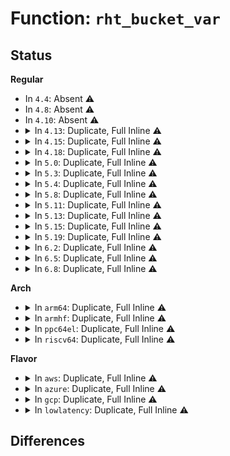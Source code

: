 # Function: <code>rht_bucket_var</code>

## Status
<b>Regular</b>
<ul>
<li>
In <code>4.4</code>: Absent ⚠️
</li>
<li>
In <code>4.8</code>: Absent ⚠️
</li>
<li>
In <code>4.10</code>: Absent ⚠️
</li>
<li>
<details>
<summary>In <code>4.13</code>: Duplicate, Full Inline ⚠️</summary>

**Collision:** Static Duplication

**Inline:** Full

**Transformation:** False

**Instances:**

```
In lib/rhashtable.c (ffffffff8146b0ce)
Location: include/linux/rhashtable.h:418
Inline: True
Inline callers:
  - lib/rhashtable.c:rhashtable_lookup_one
  - lib/rhashtable.c:rht_deferred_worker
```
```
In net/netlink/af_netlink.c (ffffffff81809689)
Location: include/linux/rhashtable.h:418
Inline: True
Inline callers:
  - net/netlink/af_netlink.c:netlink_release
```
```
In net/ipv4/ipmr.c (ffffffff8186b286)
Location: include/linux/rhashtable.h:418
Inline: True
Inline callers:
  - net/ipv4/ipmr.c:mroute_clean_tables
```
```
In net/ipv6/seg6_hmac.c (ffffffff818cbba1)
Location: include/linux/rhashtable.h:418
Inline: True
Inline callers:
  - net/ipv6/seg6_hmac.c:seg6_hmac_info_del
```
</details>
</li>
<li>
<details>
<summary>In <code>4.15</code>: Duplicate, Full Inline ⚠️</summary>

**Collision:** Static Duplication

**Inline:** Full

**Transformation:** False

**Instances:**

```
In ipc/util.c (ffffffff813a6f7d)
Location: include/linux/rhashtable.h:418
Inline: True
```
```
In lib/rhashtable.c (ffffffff814973ae)
Location: include/linux/rhashtable.h:418
Inline: True
Inline callers:
  - lib/rhashtable.c:rhashtable_lookup_one
  - lib/rhashtable.c:rht_deferred_worker
```
```
In net/sched/act_api.c (ffffffff818828fd)
Location: include/linux/rhashtable.h:418
Inline: True
```
```
In net/netlink/af_netlink.c (ffffffff818885da)
Location: include/linux/rhashtable.h:418
Inline: True
Inline callers:
  - net/netlink/af_netlink.c:netlink_release
```
```
In net/ipv4/ipmr.c (ffffffff818eba39)
Location: include/linux/rhashtable.h:418
Inline: True
Inline callers:
  - net/ipv4/ipmr.c:mroute_clean_tables
```
```
In net/ipv6/seg6_hmac.c (ffffffff81950946)
Location: include/linux/rhashtable.h:418
Inline: True
Inline callers:
  - net/ipv6/seg6_hmac.c:seg6_hmac_info_del
```
</details>
</li>
<li>
<details>
<summary>In <code>4.18</code>: Duplicate, Full Inline ⚠️</summary>

**Collision:** Static Duplication

**Inline:** Full

**Transformation:** False

**Instances:**

```
In ipc/util.c (ffffffff813d67b7)
Location: include/linux/rhashtable.h:434
Inline: True
Inline callers:
  - ipc/util.c:ipc_set_key_private
  - ipc/util.c:ipc_rmid
```
```
In lib/rhashtable.c (ffffffff814cc5df)
Location: include/linux/rhashtable.h:434
Inline: True
Inline callers:
  - lib/rhashtable.c:rhashtable_lookup_one
  - lib/rhashtable.c:rht_deferred_worker
```
```
In net/core/xdp.c (ffffffff818bad7e)
Location: include/linux/rhashtable.h:434
Inline: True
Inline callers:
  - net/core/xdp.c:xdp_rxq_info_unreg
```
```
In net/sched/act_api.c (ffffffff818d6252)
Location: include/linux/rhashtable.h:434
Inline: True
```
```
In net/netlink/af_netlink.c (ffffffff818dbff8)
Location: include/linux/rhashtable.h:434
Inline: True
Inline callers:
  - net/netlink/af_netlink.c:netlink_release
```
```
In net/ipv4/inet_fragment.c (ffffffff81939182)
Location: include/linux/rhashtable.h:434
Inline: True
Inline callers:
  - net/ipv4/inet_fragment.c:inet_frag_kill
```
```
In net/ipv4/ipmr.c (ffffffff819421ec)
Location: include/linux/rhashtable.h:434
Inline: True
Inline callers:
  - net/ipv4/ipmr.c:mroute_clean_tables
```
```
In net/ipv6/ip6mr.c (ffffffff8199e93f)
Location: include/linux/rhashtable.h:434
Inline: True
Inline callers:
  - net/ipv6/ip6mr.c:mroute_clean_tables
```
```
In net/ipv6/seg6_hmac.c (ffffffff819a9e49)
Location: include/linux/rhashtable.h:434
Inline: True
Inline callers:
  - net/ipv6/seg6_hmac.c:seg6_hmac_info_del
```
</details>
</li>
<li>
<details>
<summary>In <code>5.0</code>: Duplicate, Full Inline ⚠️</summary>

**Collision:** Static Duplication

**Inline:** Full

**Transformation:** False

**Instances:**

```
In kernel/bpf/offload.c (ffffffff811df44c)
Location: include/linux/rhashtable.h:295
Inline: True
Inline callers:
  - kernel/bpf/offload.c:bpf_offload_dev_netdev_unregister
```
```
In ipc/util.c (ffffffff813f0e44)
Location: include/linux/rhashtable.h:295
Inline: True
Inline callers:
  - ipc/util.c:ipc_set_key_private
  - ipc/util.c:ipc_rmid
```
```
In lib/rhashtable.c (ffffffff814e094f)
Location: include/linux/rhashtable.h:295
Inline: True
Inline callers:
  - lib/rhashtable.c:rhashtable_lookup_one
  - lib/rhashtable.c:rht_deferred_worker
```
```
In net/core/xdp.c (ffffffff818e1e18)
Location: include/linux/rhashtable.h:295
Inline: True
Inline callers:
  - net/core/xdp.c:xdp_rxq_info_unreg_mem_model
```
```
In net/sched/cls_api.c (ffffffff81901596)
Location: include/linux/rhashtable.h:295
Inline: True
```
```
In net/netlink/af_netlink.c (ffffffff819089c5)
Location: include/linux/rhashtable.h:295
Inline: True
Inline callers:
  - net/netlink/af_netlink.c:netlink_release
```
```
In net/ipv4/inet_fragment.c (ffffffff81968d4f)
Location: include/linux/rhashtable.h:295
Inline: True
Inline callers:
  - net/ipv4/inet_fragment.c:inet_frag_kill
```
```
In net/ipv4/ipmr.c (ffffffff81971fe9)
Location: include/linux/rhashtable.h:295
Inline: True
Inline callers:
  - net/ipv4/ipmr.c:mroute_clean_tables
```
```
In net/xfrm/xfrm_policy.c (ffffffff8197fc20)
Location: include/linux/rhashtable.h:295
Inline: True
Inline callers:
  - net/xfrm/xfrm_policy.c:__xfrm_policy_inexact_prune_bin
```
```
In net/ipv6/ip6mr.c (ffffffff819d52de)
Location: include/linux/rhashtable.h:295
Inline: True
Inline callers:
  - net/ipv6/ip6mr.c:mroute_clean_tables
```
```
In net/ipv6/seg6_hmac.c (ffffffff819e096d)
Location: include/linux/rhashtable.h:295
Inline: True
Inline callers:
  - net/ipv6/seg6_hmac.c:seg6_hmac_info_del
```
</details>
</li>
<li>
<details>
<summary>In <code>5.3</code>: Duplicate, Full Inline ⚠️</summary>

**Collision:** Static Duplication

**Inline:** Full

**Transformation:** False

**Instances:**

```
In kernel/bpf/offload.c (ffffffff811f4e1b)
Location: include/linux/rhashtable.h:294
Inline: True
Inline callers:
  - kernel/bpf/offload.c:bpf_offload_dev_netdev_unregister
```
```
In ipc/util.c (ffffffff8141cba1)
Location: include/linux/rhashtable.h:294
Inline: True
```
```
In lib/rhashtable.c (ffffffff8150d5ea)
Location: include/linux/rhashtable.h:294
Inline: True
Inline callers:
  - lib/rhashtable.c:rhashtable_insert_slow
  - lib/rhashtable.c:rhashtable_rehash_table
```
```
In net/core/xdp.c (ffffffff8193077c)
Location: include/linux/rhashtable.h:294
Inline: True
```
```
In net/sched/cls_api.c (ffffffff8196260d)
Location: include/linux/rhashtable.h:294
Inline: True
```
```
In net/netlink/af_netlink.c (ffffffff81969c7e)
Location: include/linux/rhashtable.h:294
Inline: True
Inline callers:
  - net/netlink/af_netlink.c:netlink_remove
```
```
In net/ipv4/inet_fragment.c (ffffffff819cf7ce)
Location: include/linux/rhashtable.h:294
Inline: True
Inline callers:
  - net/ipv4/inet_fragment.c:inet_frag_kill
```
```
In net/ipv4/ipmr.c (ffffffff819db914)
Location: include/linux/rhashtable.h:294
Inline: True
Inline callers:
  - net/ipv4/ipmr.c:mroute_clean_tables
```
```
In net/xfrm/xfrm_policy.c (ffffffff819e98d1)
Location: include/linux/rhashtable.h:294
Inline: True
Inline callers:
  - net/xfrm/xfrm_policy.c:__xfrm_policy_inexact_prune_bin
```
```
In net/ipv6/ip6mr.c (ffffffff81a440ee)
Location: include/linux/rhashtable.h:294
Inline: True
Inline callers:
  - net/ipv6/ip6mr.c:mroute_clean_tables
  - net/ipv6/ip6mr.c:ip6mr_mfc_delete
```
```
In net/ipv6/seg6_hmac.c (ffffffff81a4f5b3)
Location: include/linux/rhashtable.h:294
Inline: True
Inline callers:
  - net/ipv6/seg6_hmac.c:seg6_hmac_info_del
```
</details>
</li>
<li>
<details>
<summary>In <code>5.4</code>: Duplicate, Full Inline ⚠️</summary>

**Collision:** Static Duplication

**Inline:** Full

**Transformation:** False

**Instances:**

```
In kernel/bpf/offload.c (ffffffff81201e2b)
Location: include/linux/rhashtable.h:294
Inline: True
Inline callers:
  - kernel/bpf/offload.c:bpf_offload_dev_netdev_unregister
```
```
In ipc/util.c (ffffffff814369f1)
Location: include/linux/rhashtable.h:294
Inline: True
```
```
In lib/rhashtable.c (ffffffff8152b43a)
Location: include/linux/rhashtable.h:294
Inline: True
Inline callers:
  - lib/rhashtable.c:rhashtable_insert_slow
  - lib/rhashtable.c:rhashtable_rehash_table
```
```
In net/core/xdp.c (ffffffff81962c89)
Location: include/linux/rhashtable.h:294
Inline: True
Inline callers:
  - net/core/xdp.c:mem_id_disconnect
  - net/core/xdp.c:mem_xa_remove
```
```
In net/core/flow_offload.c (ffffffff81963b3d)
Location: include/linux/rhashtable.h:294
Inline: True
```
```
In net/netlink/af_netlink.c (ffffffff819a06ee)
Location: include/linux/rhashtable.h:294
Inline: True
Inline callers:
  - net/netlink/af_netlink.c:netlink_remove
```
```
In net/ipv4/inet_fragment.c (ffffffff81a0635e)
Location: include/linux/rhashtable.h:294
Inline: True
Inline callers:
  - net/ipv4/inet_fragment.c:inet_frag_kill
```
```
In net/ipv4/ipmr.c (ffffffff81a12844)
Location: include/linux/rhashtable.h:294
Inline: True
Inline callers:
  - net/ipv4/ipmr.c:mroute_clean_tables
```
```
In net/xfrm/xfrm_policy.c (ffffffff81a208b2)
Location: include/linux/rhashtable.h:294
Inline: True
```
```
In net/ipv6/ip6mr.c (ffffffff81a7acde)
Location: include/linux/rhashtable.h:294
Inline: True
Inline callers:
  - net/ipv6/ip6mr.c:mroute_clean_tables
  - net/ipv6/ip6mr.c:ip6mr_mfc_delete
```
```
In net/ipv6/seg6_hmac.c (ffffffff81a86243)
Location: include/linux/rhashtable.h:294
Inline: True
Inline callers:
  - net/ipv6/seg6_hmac.c:seg6_hmac_info_del
```
</details>
</li>
<li>
<details>
<summary>In <code>5.8</code>: Duplicate, Full Inline ⚠️</summary>

**Collision:** Static Duplication

**Inline:** Full

**Transformation:** False

**Instances:**

```
In kernel/bpf/offload.c (ffffffff8122923e)
Location: include/linux/rhashtable.h:293
Inline: True
```
```
In ipc/util.c (ffffffff814868ab)
Location: include/linux/rhashtable.h:293
Inline: True
Inline callers:
  - ipc/util.c:__rhashtable_remove_fast_one
```
```
In lib/rhashtable.c (ffffffff8158eaec)
Location: include/linux/rhashtable.h:293
Inline: True
Inline callers:
  - lib/rhashtable.c:rhashtable_try_insert
  - lib/rhashtable.c:rhashtable_rehash_chain
```
```
In net/core/xdp.c (ffffffff81a35f7b)
Location: include/linux/rhashtable.h:293
Inline: True
Inline callers:
  - net/core/xdp.c:__rhashtable_remove_fast_one
```
```
In net/netlink/af_netlink.c (ffffffff81a791c6)
Location: include/linux/rhashtable.h:293
Inline: True
Inline callers:
  - net/netlink/af_netlink.c:__rhashtable_remove_fast_one
```
```
In net/ipv4/inet_fragment.c (ffffffff81af5e6b)
Location: include/linux/rhashtable.h:293
Inline: True
Inline callers:
  - net/ipv4/inet_fragment.c:__rhashtable_remove_fast_one
```
```
In net/ipv4/ipmr.c (ffffffff81b01ca0)
Location: include/linux/rhashtable.h:293
Inline: True
Inline callers:
  - net/ipv4/ipmr.c:__rhashtable_remove_fast_one
```
```
In net/xfrm/xfrm_policy.c (ffffffff81b12ffe)
Location: include/linux/rhashtable.h:293
Inline: True
```
```
In net/ipv6/ip6mr.c (ffffffff81b75230)
Location: include/linux/rhashtable.h:293
Inline: True
Inline callers:
  - net/ipv6/ip6mr.c:__rhashtable_remove_fast_one
```
```
In net/ipv6/seg6_hmac.c (ffffffff81b813db)
Location: include/linux/rhashtable.h:293
Inline: True
Inline callers:
  - net/ipv6/seg6_hmac.c:__rhashtable_remove_fast_one
```
</details>
</li>
<li>
<details>
<summary>In <code>5.11</code>: Duplicate, Full Inline ⚠️</summary>

**Collision:** Static Duplication

**Inline:** Full

**Transformation:** False

**Instances:**

```
In kernel/bpf/offload.c (ffffffff81230dce)
Location: include/linux/rhashtable.h:293
Inline: True
```
```
In ipc/util.c (ffffffff814a3f5b)
Location: include/linux/rhashtable.h:293
Inline: True
Inline callers:
  - ipc/util.c:__rhashtable_remove_fast_one
```
```
In lib/rhashtable.c (ffffffff815ab64c)
Location: include/linux/rhashtable.h:293
Inline: True
Inline callers:
  - lib/rhashtable.c:rhashtable_try_insert
  - lib/rhashtable.c:rhashtable_rehash_chain
```
```
In net/core/xdp.c (ffffffff81a3834b)
Location: include/linux/rhashtable.h:293
Inline: True
Inline callers:
  - net/core/xdp.c:__rhashtable_remove_fast_one
```
```
In net/netlink/af_netlink.c (ffffffff81a81fd6)
Location: include/linux/rhashtable.h:293
Inline: True
Inline callers:
  - net/netlink/af_netlink.c:__rhashtable_remove_fast_one
```
```
In net/ipv4/inet_fragment.c (ffffffff81b02cdb)
Location: include/linux/rhashtable.h:293
Inline: True
Inline callers:
  - net/ipv4/inet_fragment.c:__rhashtable_remove_fast_one
```
```
In net/ipv4/ipmr.c (ffffffff81b0fd80)
Location: include/linux/rhashtable.h:293
Inline: True
Inline callers:
  - net/ipv4/ipmr.c:__rhashtable_remove_fast_one
```
```
In net/xfrm/xfrm_policy.c (ffffffff81b2140e)
Location: include/linux/rhashtable.h:293
Inline: True
```
```
In net/ipv6/ip6mr.c (ffffffff81b83fa0)
Location: include/linux/rhashtable.h:293
Inline: True
Inline callers:
  - net/ipv6/ip6mr.c:__rhashtable_remove_fast_one
```
```
In net/ipv6/seg6_hmac.c (ffffffff81b90c1b)
Location: include/linux/rhashtable.h:293
Inline: True
Inline callers:
  - net/ipv6/seg6_hmac.c:__rhashtable_remove_fast_one
```
</details>
</li>
<li>
<details>
<summary>In <code>5.13</code>: Duplicate, Full Inline ⚠️</summary>

**Collision:** Static Duplication

**Inline:** Full

**Transformation:** False

**Instances:**

```
In kernel/bpf/offload.c (ffffffff81234f72)
Location: include/linux/rhashtable.h:293
Inline: True
```
```
In ipc/util.c (ffffffff814a9e90)
Location: include/linux/rhashtable.h:293
Inline: True
Inline callers:
  - ipc/util.c:__rhashtable_remove_fast_one
```
```
In lib/rhashtable.c (ffffffff815b64b0)
Location: include/linux/rhashtable.h:293
Inline: True
Inline callers:
  - lib/rhashtable.c:rhashtable_try_insert
  - lib/rhashtable.c:rhashtable_rehash_table
```
```
In net/core/xdp.c (ffffffff81a1f190)
Location: include/linux/rhashtable.h:293
Inline: True
Inline callers:
  - net/core/xdp.c:__rhashtable_remove_fast_one
```
```
In net/netlink/af_netlink.c (ffffffff81a6b0c6)
Location: include/linux/rhashtable.h:293
Inline: True
Inline callers:
  - net/netlink/af_netlink.c:__rhashtable_remove_fast_one
```
```
In net/ipv4/inet_fragment.c (ffffffff81aee5e0)
Location: include/linux/rhashtable.h:293
Inline: True
Inline callers:
  - net/ipv4/inet_fragment.c:__rhashtable_remove_fast_one
```
```
In net/ipv4/ipmr.c (ffffffff81afd972)
Location: include/linux/rhashtable.h:293
Inline: True
Inline callers:
  - net/ipv4/ipmr.c:__rhashtable_remove_fast_one
```
```
In net/xfrm/xfrm_policy.c (ffffffff81b0f01e)
Location: include/linux/rhashtable.h:293
Inline: True
```
```
In net/ipv6/ip6mr.c (ffffffff81b72c22)
Location: include/linux/rhashtable.h:293
Inline: True
Inline callers:
  - net/ipv6/ip6mr.c:__rhashtable_remove_fast_one
```
```
In net/ipv6/seg6_hmac.c (ffffffff81b7fe30)
Location: include/linux/rhashtable.h:293
Inline: True
Inline callers:
  - net/ipv6/seg6_hmac.c:__rhashtable_remove_fast_one
```
</details>
</li>
<li>
<details>
<summary>In <code>5.15</code>: Duplicate, Full Inline ⚠️</summary>

**Collision:** Static Duplication

**Inline:** Full

**Transformation:** False

**Instances:**

```
In kernel/bpf/offload.c (ffffffff8126f0a2)
Location: include/linux/rhashtable.h:293
Inline: True
```
```
In ipc/util.c (ffffffff81502340)
Location: include/linux/rhashtable.h:293
Inline: True
Inline callers:
  - ipc/util.c:__rhashtable_remove_fast_one
```
```
In lib/rhashtable.c (ffffffff8161c9f3)
Location: include/linux/rhashtable.h:293
Inline: True
Inline callers:
  - lib/rhashtable.c:rhashtable_try_insert
  - lib/rhashtable.c:rhashtable_rehash_table
```
```
In net/core/xdp.c (ffffffff81ad3420)
Location: include/linux/rhashtable.h:293
Inline: True
Inline callers:
  - net/core/xdp.c:__rhashtable_remove_fast_one
```
```
In net/netlink/af_netlink.c (ffffffff81b246e6)
Location: include/linux/rhashtable.h:293
Inline: True
Inline callers:
  - net/netlink/af_netlink.c:__rhashtable_remove_fast_one
```
```
In net/ipv4/inet_fragment.c (ffffffff81bae990)
Location: include/linux/rhashtable.h:293
Inline: True
Inline callers:
  - net/ipv4/inet_fragment.c:__rhashtable_remove_fast_one
```
```
In net/ipv4/ipmr.c (ffffffff81bbfa72)
Location: include/linux/rhashtable.h:293
Inline: True
Inline callers:
  - net/ipv4/ipmr.c:__rhashtable_remove_fast_one
```
```
In net/xfrm/xfrm_policy.c (ffffffff81bd241e)
Location: include/linux/rhashtable.h:293
Inline: True
```
```
In net/ipv6/ioam6.c (ffffffff81c39960)
Location: include/linux/rhashtable.h:293
Inline: True
Inline callers:
  - net/ipv6/ioam6.c:__rhashtable_remove_fast_one
```
```
In net/ipv6/ip6mr.c (ffffffff81c3d162)
Location: include/linux/rhashtable.h:293
Inline: True
Inline callers:
  - net/ipv6/ip6mr.c:__rhashtable_remove_fast_one
```
```
In net/ipv6/seg6_hmac.c (ffffffff81c4b6d0)
Location: include/linux/rhashtable.h:293
Inline: True
Inline callers:
  - net/ipv6/seg6_hmac.c:__rhashtable_remove_fast_one
```
</details>
</li>
<li>
<details>
<summary>In <code>5.19</code>: Duplicate, Full Inline ⚠️</summary>

**Collision:** Static Duplication

**Inline:** Full

**Transformation:** False

**Instances:**

```
In kernel/bpf/offload.c (ffffffff812be329)
Location: include/linux/rhashtable.h:293
Inline: True
```
```
In ipc/util.c (ffffffff81593bbb)
Location: include/linux/rhashtable.h:293
Inline: True
```
```
In lib/rhashtable.c (ffffffff816ea220)
Location: include/linux/rhashtable.h:293
Inline: True
Inline callers:
  - lib/rhashtable.c:rhashtable_try_insert
  - lib/rhashtable.c:rhashtable_rehash_table
```
```
In net/core/xdp.c (ffffffff81c50ccb)
Location: include/linux/rhashtable.h:293
Inline: True
```
```
In net/netlink/af_netlink.c (ffffffff81cadd54)
Location: include/linux/rhashtable.h:293
Inline: True
```
```
In net/ipv4/inet_fragment.c (ffffffff81d41c30)
Location: include/linux/rhashtable.h:293
Inline: True
```
```
In net/ipv4/ipmr.c (ffffffff81d56492)
Location: include/linux/rhashtable.h:293
Inline: True
```
```
In net/xfrm/xfrm_policy.c (ffffffff81d68117)
Location: include/linux/rhashtable.h:293
Inline: True
```
```
In net/ipv6/ioam6.c (ffffffff81dd7640)
Location: include/linux/rhashtable.h:293
Inline: True
```
```
In net/ipv6/ip6mr.c (ffffffff81ddb8b0)
Location: include/linux/rhashtable.h:293
Inline: True
```
```
In net/ipv6/seg6_hmac.c (ffffffff81deb09b)
Location: include/linux/rhashtable.h:293
Inline: True
```
</details>
</li>
<li>
<details>
<summary>In <code>6.2</code>: Duplicate, Full Inline ⚠️</summary>

**Collision:** Static Duplication

**Inline:** Full

**Transformation:** False

**Instances:**

```
In kernel/bpf/offload.c (ffffffff81321679)
Location: include/linux/rhashtable.h:293
Inline: True
```
```
In kernel/events/hw_breakpoint.c (ffffffff8134d870)
Location: include/linux/rhashtable.h:293
Inline: True
```
```
In ipc/util.c (ffffffff8163c51b)
Location: include/linux/rhashtable.h:293
Inline: True
```
```
In lib/rhashtable.c (ffffffff817da43e)
Location: include/linux/rhashtable.h:293
Inline: True
Inline callers:
  - lib/rhashtable.c:rhashtable_try_insert
  - lib/rhashtable.c:rhashtable_rehash_table
```
```
In net/core/xdp.c (ffffffff81e0636b)
Location: include/linux/rhashtable.h:293
Inline: True
```
```
In net/netlink/af_netlink.c (ffffffff81e6b348)
Location: include/linux/rhashtable.h:293
Inline: True
```
```
In net/ipv4/inet_fragment.c (ffffffff81f0aa70)
Location: include/linux/rhashtable.h:293
Inline: True
```
```
In net/ipv4/ipmr.c (ffffffff81f20c74)
Location: include/linux/rhashtable.h:293
Inline: True
```
```
In net/xfrm/xfrm_policy.c (ffffffff81f331a7)
Location: include/linux/rhashtable.h:293
Inline: True
```
```
In net/ipv6/ioam6.c (ffffffff81fa9020)
Location: include/linux/rhashtable.h:293
Inline: True
```
```
In net/ipv6/ip6mr.c (ffffffff81faead4)
Location: include/linux/rhashtable.h:293
Inline: True
```
```
In net/ipv6/seg6_hmac.c (ffffffff81fbec9b)
Location: include/linux/rhashtable.h:293
Inline: True
```
</details>
</li>
<li>
<details>
<summary>In <code>6.5</code>: Duplicate, Full Inline ⚠️</summary>

**Collision:** Static Duplication

**Inline:** Full

**Transformation:** False

**Instances:**

```
In kernel/bpf/offload.c (ffffffff8135173c)
Location: include/linux/rhashtable.h:293
Inline: True
```
```
In kernel/events/hw_breakpoint.c (ffffffff8137e4cc)
Location: include/linux/rhashtable.h:293
Inline: True
```
```
In ipc/util.c (ffffffff81674c66)
Location: include/linux/rhashtable.h:293
Inline: True
```
```
In lib/rhashtable.c (ffffffff81819745)
Location: include/linux/rhashtable.h:293
Inline: True
Inline callers:
  - lib/rhashtable.c:rhashtable_try_insert
  - lib/rhashtable.c:rhashtable_rehash_table
```
```
In net/core/xdp.c (ffffffff81e78bee)
Location: include/linux/rhashtable.h:293
Inline: True
```
```
In net/netlink/af_netlink.c (ffffffff81ec7357)
Location: include/linux/rhashtable.h:293
Inline: True
```
```
In net/ipv4/inet_fragment.c (ffffffff81f6a5a0)
Location: include/linux/rhashtable.h:293
Inline: True
```
```
In net/ipv4/ipmr.c (ffffffff81f80004)
Location: include/linux/rhashtable.h:293
Inline: True
```
```
In net/xfrm/xfrm_policy.c (ffffffff81f92527)
Location: include/linux/rhashtable.h:293
Inline: True
```
```
In net/ipv6/ioam6.c (ffffffff820099a0)
Location: include/linux/rhashtable.h:293
Inline: True
```
```
In net/ipv6/ip6mr.c (ffffffff8200e898)
Location: include/linux/rhashtable.h:293
Inline: True
```
```
In net/ipv6/seg6_hmac.c (ffffffff8201f8a6)
Location: include/linux/rhashtable.h:293
Inline: True
```
```
In net/handshake/request.c (ffffffff82092bdc)
Location: include/linux/rhashtable.h:293
Inline: True
```
</details>
</li>
<li>
<details>
<summary>In <code>6.8</code>: Duplicate, Full Inline ⚠️</summary>

**Collision:** Static Duplication

**Inline:** Full

**Transformation:** False

**Instances:**

```
In kernel/bpf/offload.c (ffffffff81378c1c)
Location: include/linux/rhashtable.h:293
Inline: True
```
```
In kernel/events/hw_breakpoint.c (ffffffff813a772c)
Location: include/linux/rhashtable.h:293
Inline: True
```
```
In ipc/util.c (ffffffff816b1026)
Location: include/linux/rhashtable.h:293
Inline: True
```
```
In lib/rhashtable.c (ffffffff8185ea95)
Location: include/linux/rhashtable.h:293
Inline: True
Inline callers:
  - lib/rhashtable.c:rhashtable_try_insert
  - lib/rhashtable.c:rhashtable_rehash_table
```
```
In net/core/xdp.c (ffffffff81f38abe)
Location: include/linux/rhashtable.h:293
Inline: True
```
```
In net/netlink/af_netlink.c (ffffffff81f8a697)
Location: include/linux/rhashtable.h:293
Inline: True
```
```
In net/ipv4/inet_fragment.c (ffffffff82030c50)
Location: include/linux/rhashtable.h:293
Inline: True
```
```
In net/ipv4/ipmr.c (ffffffff82046684)
Location: include/linux/rhashtable.h:293
Inline: True
```
```
In net/xfrm/xfrm_policy.c (ffffffff82060297)
Location: include/linux/rhashtable.h:293
Inline: True
```
```
In net/ipv6/ioam6.c (ffffffff820d8940)
Location: include/linux/rhashtable.h:293
Inline: True
```
```
In net/ipv6/ip6mr.c (ffffffff820dd828)
Location: include/linux/rhashtable.h:293
Inline: True
```
```
In net/ipv6/seg6_hmac.c (ffffffff820ee9d6)
Location: include/linux/rhashtable.h:293
Inline: True
```
```
In net/handshake/request.c (ffffffff8216948c)
Location: include/linux/rhashtable.h:293
Inline: True
```
</details>
</li>
</ul>
<b>Arch</b>
<ul>
<li>
<details>
<summary>In <code>arm64</code>: Duplicate, Full Inline ⚠️</summary>

**Collision:** Static Duplication

**Inline:** Full

**Transformation:** False

**Instances:**

```
In kernel/bpf/offload.c (ffff80001028a1e0)
Location: include/linux/rhashtable.h:294
Inline: True
Inline callers:
  - kernel/bpf/offload.c:bpf_offload_dev_netdev_unregister
```
```
In ipc/util.c (ffff80001051cd2c)
Location: include/linux/rhashtable.h:294
Inline: True
```
```
In lib/rhashtable.c (ffff800010636b40)
Location: include/linux/rhashtable.h:294
Inline: True
Inline callers:
  - lib/rhashtable.c:rhashtable_insert_slow
  - lib/rhashtable.c:rhashtable_rehash_table
```
```
In net/core/xdp.c (ffff800010c06784)
Location: include/linux/rhashtable.h:294
Inline: True
Inline callers:
  - net/core/xdp.c:mem_id_disconnect
  - net/core/xdp.c:mem_xa_remove
```
```
In net/core/flow_offload.c (ffff800010c08158)
Location: include/linux/rhashtable.h:294
Inline: True
```
```
In net/netlink/af_netlink.c (ffff800010c4eda8)
Location: include/linux/rhashtable.h:294
Inline: True
Inline callers:
  - net/netlink/af_netlink.c:netlink_remove
```
```
In net/ipv4/inet_fragment.c (ffff800010cbf144)
Location: include/linux/rhashtable.h:294
Inline: True
Inline callers:
  - net/ipv4/inet_fragment.c:inet_frag_kill
```
```
In net/ipv4/ipmr.c (ffff800010ccbf18)
Location: include/linux/rhashtable.h:294
Inline: True
Inline callers:
  - net/ipv4/ipmr.c:mroute_clean_tables
```
```
In net/xfrm/xfrm_policy.c (ffff800010cdcd48)
Location: include/linux/rhashtable.h:294
Inline: True
Inline callers:
  - net/xfrm/xfrm_policy.c:__xfrm_policy_inexact_prune_bin
```
```
In net/ipv6/ip6mr.c (ffff800010d44b34)
Location: include/linux/rhashtable.h:294
Inline: True
Inline callers:
  - net/ipv6/ip6mr.c:mroute_clean_tables
  - net/ipv6/ip6mr.c:ip6mr_mfc_delete
```
```
In net/ipv6/seg6_hmac.c (ffff800010d51e5c)
Location: include/linux/rhashtable.h:294
Inline: True
Inline callers:
  - net/ipv6/seg6_hmac.c:seg6_hmac_info_del
```
</details>
</li>
<li>
<details>
<summary>In <code>armhf</code>: Duplicate, Full Inline ⚠️</summary>

**Collision:** Static Duplication

**Inline:** Full

**Transformation:** False

**Instances:**

```
In kernel/bpf/offload.c (c04b985c)
Location: include/linux/rhashtable.h:294
Inline: True
Inline callers:
  - kernel/bpf/offload.c:bpf_offload_dev_netdev_unregister
```
```
In ipc/util.c (c06d9328)
Location: include/linux/rhashtable.h:294
Inline: True
```
```
In lib/rhashtable.c (c07dc858)
Location: include/linux/rhashtable.h:294
Inline: True
Inline callers:
  - lib/rhashtable.c:rhashtable_insert_slow
  - lib/rhashtable.c:rhashtable_rehash_table
```
```
In net/core/xdp.c (c0d1f90c)
Location: include/linux/rhashtable.h:294
Inline: True
Inline callers:
  - net/core/xdp.c:mem_id_disconnect
  - net/core/xdp.c:mem_xa_remove
```
```
In net/core/flow_offload.c (c0d20fc4)
Location: include/linux/rhashtable.h:294
Inline: True
```
```
In net/netlink/af_netlink.c (c0d5eeac)
Location: include/linux/rhashtable.h:294
Inline: True
Inline callers:
  - net/netlink/af_netlink.c:netlink_remove
```
```
In net/ipv4/inet_fragment.c (c0dcaa3c)
Location: include/linux/rhashtable.h:294
Inline: True
Inline callers:
  - net/ipv4/inet_fragment.c:inet_frag_kill
```
```
In net/ipv4/ipmr.c (c0dd7d24)
Location: include/linux/rhashtable.h:294
Inline: True
Inline callers:
  - net/ipv4/ipmr.c:mroute_clean_tables
  - net/ipv4/ipmr.c:ipmr_mfc_delete
```
```
In net/xfrm/xfrm_policy.c (c0de6cb4)
Location: include/linux/rhashtable.h:294
Inline: True
```
```
In net/ipv6/ip6mr.c (c0e46fe4)
Location: include/linux/rhashtable.h:294
Inline: True
Inline callers:
  - net/ipv6/ip6mr.c:mroute_clean_tables
  - net/ipv6/ip6mr.c:ip6mr_mfc_delete
```
```
In net/ipv6/seg6_hmac.c (c0e52efc)
Location: include/linux/rhashtable.h:294
Inline: True
Inline callers:
  - net/ipv6/seg6_hmac.c:seg6_hmac_info_del
```
</details>
</li>
<li>
<details>
<summary>In <code>ppc64el</code>: Duplicate, Full Inline ⚠️</summary>

**Collision:** Static Duplication

**Inline:** Full

**Transformation:** False

**Instances:**

```
In kernel/bpf/offload.c (c0000000003355a0)
Location: include/linux/rhashtable.h:294
Inline: True
Inline callers:
  - kernel/bpf/offload.c:bpf_offload_dev_netdev_unregister
```
```
In ipc/util.c (c000000000665e84)
Location: include/linux/rhashtable.h:294
Inline: True
```
```
In lib/rhashtable.c (c0000000007dca1c)
Location: include/linux/rhashtable.h:294
Inline: True
Inline callers:
  - lib/rhashtable.c:rhashtable_insert_slow
  - lib/rhashtable.c:rhashtable_rehash_table
```
```
In net/core/xdp.c (c000000000cf0cf0)
Location: include/linux/rhashtable.h:294
Inline: True
Inline callers:
  - net/core/xdp.c:mem_id_disconnect
  - net/core/xdp.c:mem_allocator_disconnect
```
```
In net/core/flow_offload.c (c000000000cf25e0)
Location: include/linux/rhashtable.h:294
Inline: True
```
```
In net/netlink/af_netlink.c (c000000000d4d44c)
Location: include/linux/rhashtable.h:294
Inline: True
Inline callers:
  - net/netlink/af_netlink.c:netlink_remove
```
```
In net/ipv4/inet_fragment.c (c000000000dd9cf0)
Location: include/linux/rhashtable.h:294
Inline: True
Inline callers:
  - net/ipv4/inet_fragment.c:inet_frag_kill
```
```
In net/ipv4/ipmr.c (c000000000deb410)
Location: include/linux/rhashtable.h:294
Inline: True
Inline callers:
  - net/ipv4/ipmr.c:mroute_clean_tables
```
```
In net/xfrm/xfrm_policy.c (c000000000dfc69c)
Location: include/linux/rhashtable.h:294
Inline: True
```
```
In net/ipv6/ip6mr.c (c000000000e79638)
Location: include/linux/rhashtable.h:294
Inline: True
Inline callers:
  - net/ipv6/ip6mr.c:mroute_clean_tables
  - net/ipv6/ip6mr.c:ip6mr_mfc_delete
```
```
In net/ipv6/seg6_hmac.c (c000000000e8aa24)
Location: include/linux/rhashtable.h:294
Inline: True
Inline callers:
  - net/ipv6/seg6_hmac.c:seg6_hmac_info_del
```
</details>
</li>
<li>
<details>
<summary>In <code>riscv64</code>: Duplicate, Full Inline ⚠️</summary>

**Collision:** Static Duplication

**Inline:** Full

**Transformation:** False

**Instances:**

```
In kernel/bpf/offload.c (ffffffe0001be33a)
Location: include/linux/rhashtable.h:294
Inline: True
Inline callers:
  - kernel/bpf/offload.c:bpf_offload_dev_netdev_unregister
```
```
In ipc/util.c (ffffffe00038483e)
Location: include/linux/rhashtable.h:294
Inline: True
```
```
In lib/rhashtable.c (ffffffe0004640e4)
Location: include/linux/rhashtable.h:294
Inline: True
Inline callers:
  - lib/rhashtable.c:rhashtable_insert_slow
  - lib/rhashtable.c:rhashtable_rehash_table
```
```
In net/core/xdp.c (ffffffe000784cf2)
Location: include/linux/rhashtable.h:294
Inline: True
Inline callers:
  - net/core/xdp.c:mem_id_disconnect
  - net/core/xdp.c:mem_allocator_disconnect
```
```
In net/core/flow_offload.c (ffffffe0007861c0)
Location: include/linux/rhashtable.h:294
Inline: True
```
```
In net/netlink/af_netlink.c (ffffffe0007bab3c)
Location: include/linux/rhashtable.h:294
Inline: True
Inline callers:
  - net/netlink/af_netlink.c:netlink_remove
```
```
In net/ipv4/inet_fragment.c (ffffffe000815014)
Location: include/linux/rhashtable.h:294
Inline: True
Inline callers:
  - net/ipv4/inet_fragment.c:inet_frag_kill
```
```
In net/ipv4/ipmr.c (ffffffe0008208e4)
Location: include/linux/rhashtable.h:294
Inline: True
Inline callers:
  - net/ipv4/ipmr.c:mroute_clean_tables
```
```
In net/xfrm/xfrm_policy.c (ffffffe00082aa9c)
Location: include/linux/rhashtable.h:294
Inline: True
```
```
In net/ipv6/ip6mr.c (ffffffe00087f564)
Location: include/linux/rhashtable.h:294
Inline: True
Inline callers:
  - net/ipv6/ip6mr.c:mroute_clean_tables
  - net/ipv6/ip6mr.c:ip6mr_mfc_delete
```
```
In net/ipv6/seg6_hmac.c (ffffffe00088a53c)
Location: include/linux/rhashtable.h:294
Inline: True
Inline callers:
  - net/ipv6/seg6_hmac.c:seg6_hmac_info_del
```
</details>
</li>
</ul>
<b>Flavor</b>
<ul>
<li>
<details>
<summary>In <code>aws</code>: Duplicate, Full Inline ⚠️</summary>

**Collision:** Static Duplication

**Inline:** Full

**Transformation:** False

**Instances:**

```
In kernel/bpf/offload.c (ffffffff811fa44b)
Location: include/linux/rhashtable.h:294
Inline: True
Inline callers:
  - kernel/bpf/offload.c:bpf_offload_dev_netdev_unregister
```
```
In ipc/util.c (ffffffff8142efd1)
Location: include/linux/rhashtable.h:294
Inline: True
```
```
In lib/rhashtable.c (ffffffff81523a1a)
Location: include/linux/rhashtable.h:294
Inline: True
Inline callers:
  - lib/rhashtable.c:rhashtable_insert_slow
  - lib/rhashtable.c:rhashtable_rehash_table
```
```
In net/core/xdp.c (ffffffff81902c59)
Location: include/linux/rhashtable.h:294
Inline: True
Inline callers:
  - net/core/xdp.c:mem_id_disconnect
  - net/core/xdp.c:mem_xa_remove
```
```
In net/core/flow_offload.c (ffffffff81903b0d)
Location: include/linux/rhashtable.h:294
Inline: True
```
```
In net/netlink/af_netlink.c (ffffffff8194055e)
Location: include/linux/rhashtable.h:294
Inline: True
Inline callers:
  - net/netlink/af_netlink.c:netlink_remove
```
```
In net/ipv4/inet_fragment.c (ffffffff819a60fe)
Location: include/linux/rhashtable.h:294
Inline: True
Inline callers:
  - net/ipv4/inet_fragment.c:inet_frag_kill
```
```
In net/ipv4/ipmr.c (ffffffff819b2104)
Location: include/linux/rhashtable.h:294
Inline: True
Inline callers:
  - net/ipv4/ipmr.c:mroute_clean_tables
```
```
In net/xfrm/xfrm_policy.c (ffffffff819bff42)
Location: include/linux/rhashtable.h:294
Inline: True
```
```
In net/ipv6/ip6mr.c (ffffffff81a1a36e)
Location: include/linux/rhashtable.h:294
Inline: True
Inline callers:
  - net/ipv6/ip6mr.c:mroute_clean_tables
  - net/ipv6/ip6mr.c:ip6mr_mfc_delete
```
```
In net/ipv6/seg6_hmac.c (ffffffff81a258d3)
Location: include/linux/rhashtable.h:294
Inline: True
Inline callers:
  - net/ipv6/seg6_hmac.c:seg6_hmac_info_del
```
</details>
</li>
<li>
<details>
<summary>In <code>azure</code>: Duplicate, Full Inline ⚠️</summary>

**Collision:** Static Duplication

**Inline:** Full

**Transformation:** False

**Instances:**

```
In kernel/bpf/offload.c (ffffffff811ed19b)
Location: include/linux/rhashtable.h:294
Inline: True
Inline callers:
  - kernel/bpf/offload.c:bpf_offload_dev_netdev_unregister
```
```
In ipc/util.c (ffffffff8141fa51)
Location: include/linux/rhashtable.h:294
Inline: True
```
```
In lib/rhashtable.c (ffffffff81513cfa)
Location: include/linux/rhashtable.h:294
Inline: True
Inline callers:
  - lib/rhashtable.c:rhashtable_insert_slow
  - lib/rhashtable.c:rhashtable_rehash_table
```
```
In net/core/xdp.c (ffffffff818bca89)
Location: include/linux/rhashtable.h:294
Inline: True
Inline callers:
  - net/core/xdp.c:mem_id_disconnect
  - net/core/xdp.c:mem_xa_remove
```
```
In net/core/flow_offload.c (ffffffff818bd93d)
Location: include/linux/rhashtable.h:294
Inline: True
```
```
In net/netlink/af_netlink.c (ffffffff818fa04e)
Location: include/linux/rhashtable.h:294
Inline: True
Inline callers:
  - net/netlink/af_netlink.c:netlink_remove
```
```
In net/ipv4/inet_fragment.c (ffffffff8195fbbe)
Location: include/linux/rhashtable.h:294
Inline: True
Inline callers:
  - net/ipv4/inet_fragment.c:inet_frag_kill
```
```
In net/ipv4/ipmr.c (ffffffff8196e734)
Location: include/linux/rhashtable.h:294
Inline: True
Inline callers:
  - net/ipv4/ipmr.c:mroute_clean_tables
```
```
In net/xfrm/xfrm_policy.c (ffffffff8197cd32)
Location: include/linux/rhashtable.h:294
Inline: True
```
```
In net/ipv6/ip6mr.c (ffffffff819d712e)
Location: include/linux/rhashtable.h:294
Inline: True
Inline callers:
  - net/ipv6/ip6mr.c:mroute_clean_tables
  - net/ipv6/ip6mr.c:ip6mr_mfc_delete
```
```
In net/ipv6/seg6_hmac.c (ffffffff819e2693)
Location: include/linux/rhashtable.h:294
Inline: True
Inline callers:
  - net/ipv6/seg6_hmac.c:seg6_hmac_info_del
```
</details>
</li>
<li>
<details>
<summary>In <code>gcp</code>: Duplicate, Full Inline ⚠️</summary>

**Collision:** Static Duplication

**Inline:** Full

**Transformation:** False

**Instances:**

```
In kernel/bpf/offload.c (ffffffff811f821b)
Location: include/linux/rhashtable.h:294
Inline: True
Inline callers:
  - kernel/bpf/offload.c:bpf_offload_dev_netdev_unregister
```
```
In ipc/util.c (ffffffff8142b171)
Location: include/linux/rhashtable.h:294
Inline: True
```
```
In lib/rhashtable.c (ffffffff8151faaa)
Location: include/linux/rhashtable.h:294
Inline: True
Inline callers:
  - lib/rhashtable.c:rhashtable_insert_slow
  - lib/rhashtable.c:rhashtable_rehash_table
```
```
In net/core/xdp.c (ffffffff81953c89)
Location: include/linux/rhashtable.h:294
Inline: True
Inline callers:
  - net/core/xdp.c:mem_id_disconnect
  - net/core/xdp.c:mem_xa_remove
```
```
In net/core/flow_offload.c (ffffffff81954b3d)
Location: include/linux/rhashtable.h:294
Inline: True
```
```
In net/netlink/af_netlink.c (ffffffff819916ee)
Location: include/linux/rhashtable.h:294
Inline: True
Inline callers:
  - net/netlink/af_netlink.c:netlink_remove
```
```
In net/ipv4/inet_fragment.c (ffffffff81a1099e)
Location: include/linux/rhashtable.h:294
Inline: True
Inline callers:
  - net/ipv4/inet_fragment.c:inet_frag_kill
```
```
In net/ipv4/ipmr.c (ffffffff81a1c9a4)
Location: include/linux/rhashtable.h:294
Inline: True
Inline callers:
  - net/ipv4/ipmr.c:mroute_clean_tables
```
```
In net/xfrm/xfrm_policy.c (ffffffff81a2a9c2)
Location: include/linux/rhashtable.h:294
Inline: True
```
```
In net/ipv6/ip6mr.c (ffffffff81a84dee)
Location: include/linux/rhashtable.h:294
Inline: True
Inline callers:
  - net/ipv6/ip6mr.c:mroute_clean_tables
  - net/ipv6/ip6mr.c:ip6mr_mfc_delete
```
```
In net/ipv6/seg6_hmac.c (ffffffff81a90353)
Location: include/linux/rhashtable.h:294
Inline: True
Inline callers:
  - net/ipv6/seg6_hmac.c:seg6_hmac_info_del
```
</details>
</li>
<li>
<details>
<summary>In <code>lowlatency</code>: Duplicate, Full Inline ⚠️</summary>

**Collision:** Static Duplication

**Inline:** Full

**Transformation:** False

**Instances:**

```
In kernel/bpf/offload.c (ffffffff8120657a)
Location: include/linux/rhashtable.h:294
Inline: True
Inline callers:
  - kernel/bpf/offload.c:bpf_offload_dev_netdev_unregister
```
```
In ipc/util.c (ffffffff81442054)
Location: include/linux/rhashtable.h:294
Inline: True
```
```
In lib/rhashtable.c (ffffffff8153938f)
Location: include/linux/rhashtable.h:294
Inline: True
Inline callers:
  - lib/rhashtable.c:rhashtable_insert_slow
  - lib/rhashtable.c:rhashtable_rehash_table
```
```
In net/core/xdp.c (ffffffff8197540c)
Location: include/linux/rhashtable.h:294
Inline: True
Inline callers:
  - net/core/xdp.c:mem_xa_remove
```
```
In net/core/flow_offload.c (ffffffff819767e2)
Location: include/linux/rhashtable.h:294
Inline: True
```
```
In net/netlink/af_netlink.c (ffffffff819b4173)
Location: include/linux/rhashtable.h:294
Inline: True
Inline callers:
  - net/netlink/af_netlink.c:netlink_remove
```
```
In net/ipv4/inet_fragment.c (ffffffff81a1b212)
Location: include/linux/rhashtable.h:294
Inline: True
Inline callers:
  - net/ipv4/inet_fragment.c:inet_frag_kill
```
```
In net/ipv4/ipmr.c (ffffffff81a27960)
Location: include/linux/rhashtable.h:294
Inline: True
Inline callers:
  - net/ipv4/ipmr.c:mroute_clean_tables
```
```
In net/xfrm/xfrm_policy.c (ffffffff81a35f67)
Location: include/linux/rhashtable.h:294
Inline: True
```
```
In net/ipv6/ip6mr.c (ffffffff81a9176a)
Location: include/linux/rhashtable.h:294
Inline: True
Inline callers:
  - net/ipv6/ip6mr.c:mroute_clean_tables
  - net/ipv6/ip6mr.c:ip6mr_mfc_delete
```
```
In net/ipv6/seg6_hmac.c (ffffffff81a9cf4d)
Location: include/linux/rhashtable.h:294
Inline: True
Inline callers:
  - net/ipv6/seg6_hmac.c:seg6_hmac_info_del
```
</details>
</li>
</ul>

## Differences
